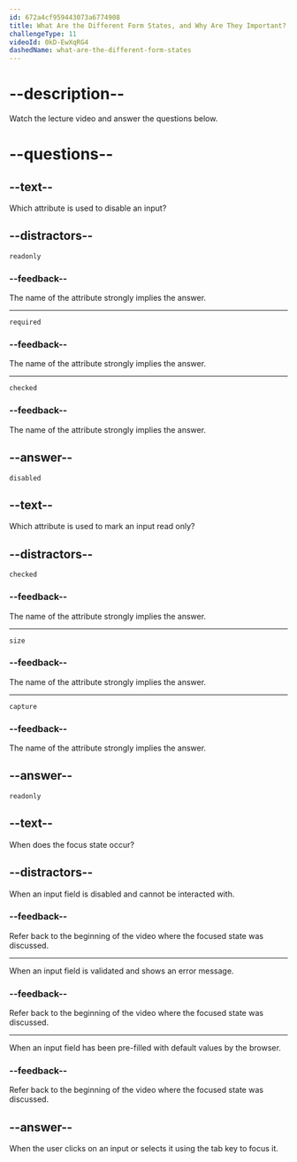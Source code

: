 ```yaml
---
id: 672a4cf959443073a6774908
title: What Are the Different Form States, and Why Are They Important?
challengeType: 11
videoId: 0kD-EwXqRG4
dashedName: what-are-the-different-form-states
---
```


# --description--

Watch the lecture video and answer the questions below.

# --questions--

## --text--

Which attribute is used to disable an input?

## --distractors--

`readonly`

### --feedback--

The name of the attribute strongly implies the answer.

---

`required`

### --feedback--

The name of the attribute strongly implies the answer.

---

`checked`

### --feedback--

The name of the attribute strongly implies the answer.

## --answer--

`disabled`

## --text--

Which attribute is used to mark an input read only?

## --distractors--

`checked`

### --feedback--

The name of the attribute strongly implies the answer.

---

`size`

### --feedback--

The name of the attribute strongly implies the answer.

---

`capture`

### --feedback--

The name of the attribute strongly implies the answer.

## --answer--

`readonly`

## --text--

When does the focus state occur?

## --distractors--

When an input field is disabled and cannot be interacted with.

### --feedback--

Refer back to the beginning of the video where the focused state was discussed.

---

When an input field is validated and shows an error message.

### --feedback--

Refer back to the beginning of the video where the focused state was discussed.

---

When an input field has been pre-filled with default values by the browser.

### --feedback--

Refer back to the beginning of the video where the focused state was discussed.

## --answer--

When the user clicks on an input or selects it using the tab key to focus it.

